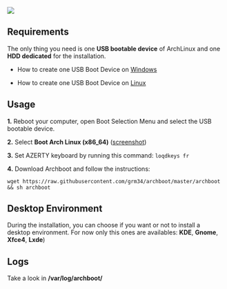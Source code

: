 ![](http://i.imgur.com/z4nv4Kj.png)

## Requirements

The only thing you need is one **USB bootable device** of ArchLinux and one **HDD dedicated** for the installation.

- How to create one USB Boot Device on [Windows](https://rufus.akeo.ie/?locale=fr_FR)

- How to create one USB Boot Device on [Linux](https://debian-facile.org/doc:install:usb-boot)

## Usage

**1.** Reboot your computer, open Boot Selection Menu and select the USB bootable device.

**2.** Select **Boot Arch Linux (x86_64)** ([screenshot](https://raw.githubusercontent.com/grm34/archboot/master/img/archlinux.png))

**3.** Set AZERTY keyboard by running this command: `loqdkeys fr`

**4.** Download Archboot and follow the instructions:

`wget https://raw.githubusercontent.com/grm34/archboot/master/archboot && sh archboot`

## Desktop Environment

During the installation, you can choose if you want or not to install a desktop environment.
For now only this ones are availables: **KDE**, **Gnome**, **Xfce4**, **Lxde**)

## Logs
Take a look in **/var/log/archboot/**
